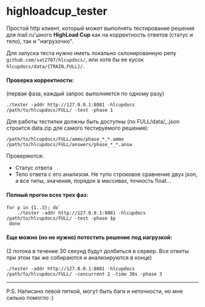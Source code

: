 # highloadcup_tester
Простой http клиент, который может выполнять тестирование решения для mail.ru'шного **HighLoad Cup** как на корректность ответов (статус и тело), так и "нагрузочно".


Для запуска теста нужно иметь локально склонированную репу `github.com/sat2707/hlcupdocs/`, или хотя бы ее кусок `hlcupdocs/data/{TRAIN,FULL}/`.


#### Проверка корректности:
(первая фаза, каждый запрос выполняется по одному разу)
```
./tester -addr http://127.0.0.1:8081 -hlcupdocs /path/to/hlcupdocs/FULL/ -test -phase 1
```

Для работы тестилки должны быть доступны (по FULL/data/*_*.json строится data.zip для самого тестируемого решения):
```
/path/to/hlcupdocs/FULL/ammo/phase_*_*.ammo
/path/to/hlcupdocs/FULL/answers/phase_*_*.answ
```

Проверяются:
* Статус ответа
* Тело ответа с его анализом. Не тупо строковое сравнение двух json, а все типы, значения, порядок в массивах, точность float...

#### Полный прогон всех трех фаз:
```
for p in {1..3}; do`
    ./tester -addr http://127.0.0.1:8081 -hlcupdocs /path/to/hlcupdocs/FULL/ -test -phase $p
 done
```

#### Еще можно (но не нужно) потестить решение под нагрузкой:
(2 потока в течение 30 секунд будут долбиться в сервер. Все ответы при этом так же собираются и анализируются в конце)
```
./tester -addr http://127.0.0.1:8081 -hlcupdocs /path/to/hlcupdocs/FULL/ -concurrent 2 -time 30s -phase 3
```

-----
P.S. Написано левой пяткой, могут быть баги и неточности, но мне сильно помогло :)
